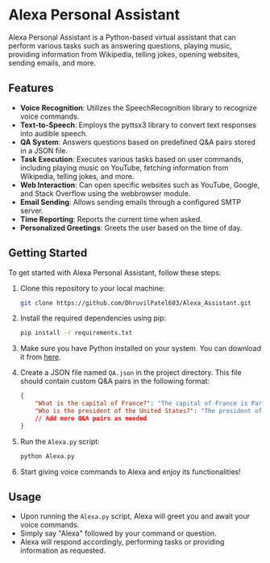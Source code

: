 # Alexa Personal Assistant

Alexa Personal Assistant is a Python-based virtual assistant that can perform various tasks such as answering questions, playing music, providing information from Wikipedia, telling jokes, opening websites, sending emails, and more.

## Features

- **Voice Recognition**: Utilizes the SpeechRecognition library to recognize voice commands.
- **Text-to-Speech**: Employs the pyttsx3 library to convert text responses into audible speech.
- **QA System**: Answers questions based on predefined Q&A pairs stored in a JSON file.
- **Task Execution**: Executes various tasks based on user commands, including playing music on YouTube, fetching information from Wikipedia, telling jokes, and more.
- **Web Interaction**: Can open specific websites such as YouTube, Google, and Stack Overflow using the webbrowser module.
- **Email Sending**: Allows sending emails through a configured SMTP server.
- **Time Reporting**: Reports the current time when asked.
- **Personalized Greetings**: Greets the user based on the time of day.

## Getting Started

To get started with Alexa Personal Assistant, follow these steps:

1. Clone this repository to your local machine:

    ```bash
    git clone https://github.com/DhruvilPatel603/Alexa_Assistant.git
    ```

2. Install the required dependencies using pip:

    ```bash
    pip install -r requirements.txt
    ```

3. Make sure you have Python installed on your system. You can download it from [here](https://www.python.org/downloads/).

4. Create a JSON file named `QA.json` in the project directory. This file should contain custom Q&A pairs in the following format:

    ```json
    {
        "What is the capital of France?": "The capital of France is Paris.",
        "Who is the president of the United States?": "The president of the United States is Joe Biden."
        // Add more Q&A pairs as needed
    }
    ```

5. Run the `Alexa.py` script:

    ```bash
    python Alexa.py
    ```

6. Start giving voice commands to Alexa and enjoy its functionalities!

## Usage

- Upon running the `Alexa.py` script, Alexa will greet you and await your voice commands.
- Simply say "Alexa" followed by your command or question.
- Alexa will respond accordingly, performing tasks or providing information as requested.
